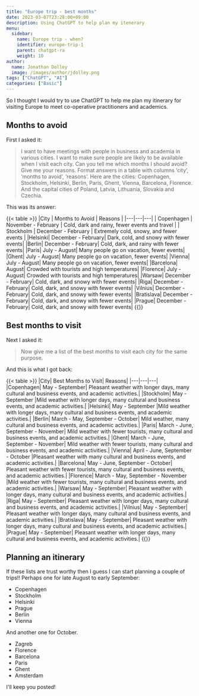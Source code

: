 ```yaml
---
title: "Europe trip - best months"
date: 2023-03-07T23:28:00+09:00
description: Using ChatGPT to help plan my itenerary
menu:
  sidebar:
    name: Europe trip - when?
    identifier: europe-trip-1
    parent: chatgpt-ra
    weight: 10
author:
  name: Jonathan Dolley
  image: /images/author/jdolley.png
tags: ["ChatGPT", "AI"]
categories: ["Basic"]
---
```


So I thought I would try to use ChatGPT to help me plan my itinerary for visiting Europe to meet co-operative practitioners and academics.

## Months to avoid

First I asked it:

> I want to have meetings with people in business and academia in various cities. I want to make sure people are likely to be available when I visit each city. Can you tell me which months I should avoid? Give me your reasons. Format answers in a table with columns ‘city’, ‘months to avoid’, ‘reasons’. Here are the cities: Copenhagen, Stockholm, Helsinki, Berlin, Paris, Ghent, Vienna, Barcelona, Florence. And the capital cities of Poland, Latvia, Lithuania, Slovakia and Czechia.

This was its answer:

{{< table >}}
|City |	Months to Avoid |	Reasons |
|---|---|---|
| Copenhagen |	November - February |	Cold, dark and rainy, fewer events and travel |
| Stockholm	| December - February |	Extremely cold, snowy, and fewer events |
|Helsinki|	December - February|	Dark, cold, and snowy with fewer events|
|Berlin|	December - February|	Cold, dark, and rainy with fewer events|
|Paris|	July - August|	Many people go on vacation, fewer events|
|Ghent|	July - August|	Many people go on vacation, fewer events|
|Vienna|	July - August|	Many people go on vacation, fewer events|
|Barcelona|	August|	Crowded with tourists and high temperatures|
|Florence|	July - August|	Crowded with tourists and high temperatures|
|Warsaw|	December - February|	Cold, dark, and snowy with fewer events|
|Riga|	December - February|	Cold, dark, and snowy with fewer events|
|Vilnius|	December - February|	Cold, dark, and snowy with fewer events|
|Bratislava|	December - February|	Cold, dark, and snowy with fewer events|
|Prague|	December - February|	Cold, dark, and snowy with fewer events|
{{</table>}}

## Best months to visit

Next I asked it:

> Now give me a list of the best months to visit each city for the same purpose.

And this is what I got back:

{{< table >}}
|City|	Best Months to Visit|	Reasons|
|---|---|---|
|Copenhagen|	May - September|	Pleasant weather with longer days, many cultural and business events, and academic activities.|
|Stockholm|	May - September	|Mild weather with longer days, many cultural and business events, and academic activities.|
|Helsinki|	May - September	|Mild weather with longer days, many cultural and business events, and academic activities.|
|Berlin|	March - May, September - October|	Mild weather, many cultural and business events, and academic activities.|
|Paris|	March - June, September - November|	Mild weather with fewer tourists, many cultural and business events, and academic activities.|
|Ghent|	March - June, September - November|	Mild weather with fewer tourists, many cultural and business events, and academic activities.|
|Vienna|	April - June, September - October	|Pleasant weather with many cultural and business events, and academic activities.|
|Barcelona|	May - June, September - October|	Pleasant weather with fewer tourists, many cultural and business events, and academic activities.|
|Florence|	March - May, September - November	|Mild weather with fewer tourists, many cultural and business events, and academic activities.|
|Warsaw|	May - September|	Pleasant weather with longer days, many cultural and business events, and academic activities.|
|Riga|	May - September|	Pleasant weather with longer days, many cultural and business events, and academic activities.|
|Vilnius|	May - September|	Pleasant weather with longer days, many cultural and business events, and academic activities.|
|Bratislava|	May - September|	Pleasant weather with longer days, many cultural and business events, and academic activities.|
|Prague|	May - September|	Pleasant weather with longer days, many cultural and business events, and academic activities.|
{{</table>}}

## Planning an itinerary

If these lists are trust worthy then I guess I can start planning a couple of trips!!
Perhaps one for late August to early September:
- Copenhagen
- Stockholm
- Helsinki
- Prague
- Berlin
- Vienna

And another one for October.
- Zagreb
- Florence
- Barcelona
- Paris
- Ghent
- Amsterdam

I'll keep you posted!